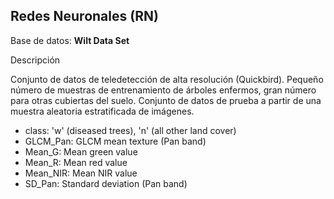 ## Redes Neuronales (RN)

Base de datos: **Wilt Data Set**

Descripción

Conjunto de datos de teledetección de alta resolución (Quickbird). Pequeño número de muestras de entrenamiento de árboles enfermos, gran número para otras cubiertas del suelo. Conjunto de datos de prueba a partir de una muestra aleatoria estratificada de imágenes.

<ul>
<li>class: 'w' (diseased trees), 'n' (all other land cover)</li>
<li>GLCM_Pan: GLCM mean texture (Pan band)</li>
<li>Mean_G: Mean green value</li>
<li>Mean_R: Mean red value</li>
<li>Mean_NIR: Mean NIR value</li>
<li>SD_Pan: Standard deviation (Pan band)</li>
</ul>
